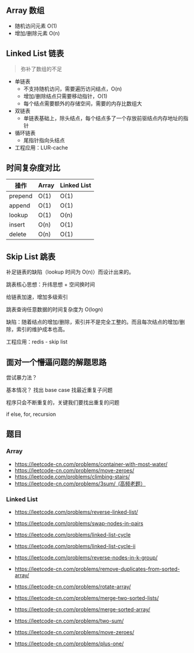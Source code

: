 ## Array 数组

- 随机访问元素 O(1)
- 增加/删除元素 O(n)

## Linked List 链表

> 弥补了数组的不足

- 单链表
  - 不支持随机访问，需要遍历访问结点，O(n)
  - 增加/删除结点只需要移动指针，O(1)
  - 每个结点需要额外的存储空间，需要的内存比数组大
- 双链表
  - 单链表基础上，除头结点，每个结点多了一个存放前驱结点内存地址的指针
- 循环链表
  - 尾指针指向头结点
- 工程应用：LUR-cache

## 时间复杂度对比

| 操作    | Array | Linked List |
| ------- | ----- | ----------- |
| prepend | O(1)  | O(1)        |
| append  | O(1)  | O(1)        |
| lookup  | O(1)  | O(n)        |
| insert  | O(n)  | O(1)        |
| delete  | O(n)  | O(1)        |

## Skip List 跳表

补足链表的缺陷（lookup 时间为 O(n)）而设计出来的。

跳表核心思想：升纬思想 + 空间换时间

给链表加速，增加多级索引

跳表查询任意数据的时间复杂度为 O(logn)

缺陷：随着结点的增加/删除，索引并不是完全工整的。而且每次结点的增加/删除，索引的维护成本也高。

工程应用：redis - skip list

## 面对一个懵逼问题的解题思路

尝试暴力法？

基本情况？
找出 base case
找最近重复子问题

程序只会不断重复的，关键我们要找出重复的问题

if else, for, recursion

## 题目

### Array

- https://leetcode-cn.com/problems/container-with-most-water/
- https://leetcode-cn.com/problems/move-zeroes/
- https://leetcode.com/problems/climbing-stairs/
- https://leetcode-cn.com/problems/3sum/ (高频老题）

### Linked List

- https://leetcode.com/problems/reverse-linked-list/
- https://leetcode.com/problems/swap-nodes-in-pairs
- https://leetcode.com/problems/linked-list-cycle
- https://leetcode.com/problems/linked-list-cycle-ii
- https://leetcode.com/problems/reverse-nodes-in-k-group/

- https://leetcode-cn.com/problems/remove-duplicates-from-sorted-array/
- https://leetcode-cn.com/problems/rotate-array/
- https://leetcode-cn.com/problems/merge-two-sorted-lists/
- https://leetcode-cn.com/problems/merge-sorted-array/
- https://leetcode-cn.com/problems/two-sum/
- https://leetcode-cn.com/problems/move-zeroes/
- https://leetcode-cn.com/problems/plus-one/
